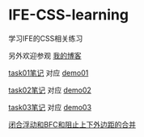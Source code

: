 # IFE-CSS-learning
学习IFE的CSS相关练习

另外欢迎参观 [我的博客](https://alexzhong22c.github.io/) 



[task01笔记](https://github.com/AlexZhong22c/IFE-CSS-learning/blob/master/task01笔记.md) 对应 [demo01](https://alexzhong22c.github.io//IFE-CSS-learning/task01.html)

[task02笔记](https://github.com/AlexZhong22c/IFE-CSS-learning/blob/master/task02笔记.md) 对应 [demo02](https://alexzhong22c.github.io//IFE-CSS-learning/task02.html)

[task03笔记](https://github.com/AlexZhong22c/IFE-CSS-learning/blob/master/task03笔记.md) 对应 [demo03](https://alexzhong22c.github.io//IFE-CSS-learning/task03.html)

[闭合浮动和BFC和阻止上下外边距的合并](https://github.com/AlexZhong22c/IFE-CSS-learning/blob/master/闭合浮动和BFC和阻止上下外边距的合并.md)